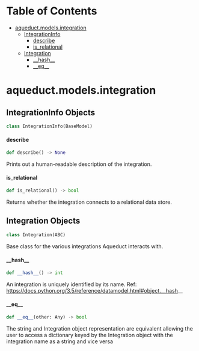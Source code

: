 # Table of Contents

* [aqueduct.models.integration](#aqueduct.models.integration)
  * [IntegrationInfo](#aqueduct.models.integration.IntegrationInfo)
    * [describe](#aqueduct.models.integration.IntegrationInfo.describe)
    * [is\_relational](#aqueduct.models.integration.IntegrationInfo.is_relational)
  * [Integration](#aqueduct.models.integration.Integration)
    * [\_\_hash\_\_](#aqueduct.models.integration.Integration.__hash__)
    * [\_\_eq\_\_](#aqueduct.models.integration.Integration.__eq__)

<a id="aqueduct.models.integration"></a>

# aqueduct.models.integration

<a id="aqueduct.models.integration.IntegrationInfo"></a>

## IntegrationInfo Objects

```python
class IntegrationInfo(BaseModel)
```

<a id="aqueduct.models.integration.IntegrationInfo.describe"></a>

#### describe

```python
def describe() -> None
```

Prints out a human-readable description of the integration.

<a id="aqueduct.models.integration.IntegrationInfo.is_relational"></a>

#### is\_relational

```python
def is_relational() -> bool
```

Returns whether the integration connects to a relational data store.

<a id="aqueduct.models.integration.Integration"></a>

## Integration Objects

```python
class Integration(ABC)
```

Base class for the various integrations Aqueduct interacts with.

<a id="aqueduct.models.integration.Integration.__hash__"></a>

#### \_\_hash\_\_

```python
def __hash__() -> int
```

An integration is uniquely identified by its name.
Ref: https://docs.python.org/3.5/reference/datamodel.html#object.__hash__

<a id="aqueduct.models.integration.Integration.__eq__"></a>

#### \_\_eq\_\_

```python
def __eq__(other: Any) -> bool
```

The string and Integration object representation are equivalent allowing
the user to access a dictionary keyed by the Integration object with the
integration name as a string and vice versa

